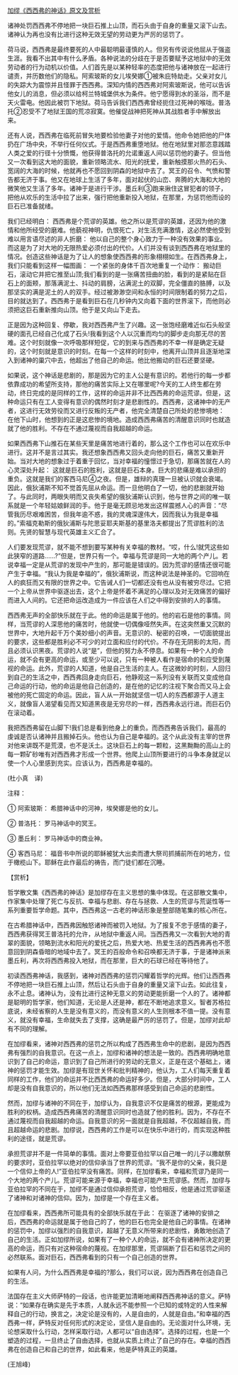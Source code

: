 [加缪《西西弗的神话》原文及赏析](https://www.vrrw.net/wx/12345.html)

诸神处罚西西弗不停地把一块巨石推上山顶，而石头由于自身的重量又滚下山去。诸神认为再也没有比进行这种无效无望的劳动更为严厉的惩罚了。

荷马说，西西弗是最终要死的人中最聪明最谨慎的人。但另有传说说他屈从于强盗生涯。我看不出其中有什么矛盾。各种说法的分歧在于是否要赋予这地狱中的无效劳动者的行为动机以价值。人们首先是以某种轻率的态度把他与诸神放在一起进行谴责，并历数他们的隐私。阿索玻斯的女儿埃癸娜①被朱庇特劫走。父亲对女儿的失踪大为震惊并且怪罪于西西弗。深知内情的西西弗对阿索玻斯说，他可以告诉他女儿的消息，但必须以给柯兰特城堡供水为条件。他宁愿得到水的圣浴，而不是天火雷电。他因此被罚下地狱。荷马告诉我们西西弗曾经扼住过死神的喉咙。普洛托②忍受不了地狱王国的荒凉寂寞。他催促战神把死神从其战胜者手中解放出来。

还有人说，西西弗在临死前冒失地要检验他妻子对他的爱情。他命令她把他的尸体扔在广场中央，不举行任何仪式。于是西西弗重堕地狱。他在地狱里对那恣意践踏人类之爱的行径十分愤慨，他获得普洛托的允诺重返人间以惩罚他的妻子。但当他又一次看到这大地的面貌，重新领略流水、阳光的抚爱，重新触摸那火热的石头、宽阔的大海的时候，他就再也不愿回到阴森的地狱中去了。冥王的召令、气愤和警告都无济于事。他又在地球上生活了多年，面对起伏的山峦、奔腾的大海和大地的微笑他又生活了多年。诸神于是进行干涉。墨丘利③跑来揪住这冒犯者的领子，把他从欢乐的生活中拉了出来，强行把他重新投入地狱，在那里，为惩罚他而设的巨石已准备就绪。



我们已经明白： 西西弗是个荒谬的英雄。他之所以是荒谬的英雄，还因为他的激情和他所经受的磨难。他藐视神明，仇恨死亡，对生活充满激情，这必然使他受到难以用言语尽述的非人折磨： 他以自己的整个身心致力于一种没有效果的事业。而这是为了对大地的无限热爱必须付出的代价。人们并没有谈到西西弗在地狱里的情况。创造这些神话是为了让人的想象使西西弗的形象栩栩如生。在西西弗身上，我们只能看到这样一幅图画： 一个紧张的身体千百次地重复一个动作： 搬动巨石，滚动它并把它推至山顶;我们看到的是一张痛苦扭曲的脸，看到的是紧贴在巨石上的面颊，那落满泥土、抖动的肩膀，沾满泥土的双脚，完全僵直的胳膊，以及那坚实的满是泥土的人的双手。经过被渺渺空间和永恒的时间限制着的努力之后，目的就达到了。西西弗于是看到巨石在几秒钟内又向着下面的世界滚下，而他则必须把这巨石重新推向山顶。他于是又向山下走去。

正是因为这种回复、停歇，我对西西弗产生了兴趣。这一张饱经磨难近似石头般坚硬的面孔已经自己化成了石头!我看到这个人以沉重而均匀的脚步走向那无尽的苦难。这个时刻就像一次呼吸那样短促，它的到来与西西弗的不幸一样是确定无疑的，这个时刻就是意识的时刻。在每一个这样的时刻中，他离开山顶并且逐渐地深入到诸神的巢穴中去，他超出了他自己的命运。他比他搬动的巨石还要坚硬。

如果说，这个神话是悲剧的，那是因为它的主人公是有意识的。若他行的每一步都依靠成功的希望所支持，那他的痛苦实际上又在哪里呢?今天的工人终生都在劳动，终日完成的是同样的工作，这样的命运并非不比西西弗的命运荒谬。但是，这种命运只有在工人变得有意识的偶然时刻才是悲剧性的。西西弗，这诸神中的无产者，这进行无效劳役而又进行反叛的无产者，他完全清楚自己所处的悲惨境地： 在他下山时，他想到的正是这悲惨的境地。造成西西弗痛苦的清醒意识同时也就造就了他的胜利。不存在不通过蔑视而自我超越的命运。

如果西西弗下山推石在某些天里是痛苦地进行着的，那么这个工作也可以在欢乐中进行。这并不是言过其实。我还想象西西弗又回头走向他的巨石，痛苦又重新开始。当对大地的想象过于着重于回忆，当对幸福的憧憬过于急切，那痛苦就在人的心灵深处升起： 这就是巨石的胜利，这就是巨石本身。巨大的悲痛是难以承担的重负。这就是我们的客西马尼④之夜。但是，雄辩的真理一旦被认识就会衰竭。因此，俄狄浦斯不知不觉首先屈从命运。而一旦他明白了一切，他的悲剧就开始了。与此同时，两眼失明而又丧失希望的俄狄浦斯认识到，他与世界之间的唯一联系就是一个年轻姑娘鲜润的手。他于是毫无顾忌地发出这样震撼人心的声音：“尽管我历尽艰难困苦，但我年逾不惑，我的灵魂深邃伟大，因而我认为我是幸福的。”索福克勒斯的俄狄浦斯与陀思妥耶夫斯基的基里洛夫都提出了荒谬胜利的法则。先贤的智慧与现代英雄主义汇合了。

人们要发现荒谬，就不能不想到要写某种有关幸福的教材。“哎，什么!就凭这些如此狭窄的道路……?”但是，世界只有一个。幸福与荒谬是同一大地的两个产儿。若说幸福一定是从荒谬的发现中产生的，那可能是错误的。因为荒谬的感情还很可能产生于幸福。“我认为我是幸福的”，俄狄浦斯说，而这种说法是神圣的。它回响在人的疯狂而又有限的世界之中。它告诫人们一切都还没有也从没有被穷尽过。它把一个上帝从世界中驱逐出去，这个上帝是怀着不满足的心理以及对无效痛苦的偏好而进入人间的。它还把命运改造成为一件应该在人们之中得到安排的人的事情。

西西弗无声的全部快乐就在于此。他的命运是属于他的。他的岩石是他的事情。同样，当荒谬的人深思他的痛苦时，他就使一切偶像哑然失声。在这突然重又沉默的世界中，大地升起千万个美妙细小的声音。无意识的、秘密的召唤，一切面貌提出的要求，这些都是胜利必不可少的对立面和应付的代价。不存在无阴影的太阳，而且必须认识黑夜。荒谬的人说“是”，但他的努力永不停息。如果有一种个人的命运，就不会有更高的命运，或至少可以说，只有一种被人看作是宿命的和应受到蔑视的命运。此外，荒谬的人知道，他是自己生活的主人。在这微妙的时刻，人回归到自己的生活之中，西西弗回身走向巨石，他静观这一系列没有关联而又变成他自己命运的行动，他的命运是他自己创造的，是在他的记忆的注视下聚合而又马上会被他的死亡固定的命运。因此，盲人从一开始就坚信一切人的东西都源于人道主义，就像盲人渴望看见而又知道黑夜是无穷尽的一样，西西弗永远行进。而巨石仍在滚动着。

我把西西弗留在山脚下!我们总是看到他身上的重负。而西西弗告诉我们，最高的虔诚是否认诸神并且搬掉石头。他也认为自己是幸福的。这个从此没有主宰的世界对他来讲既不是荒漠，也不是沃土。这块巨石上的每一颗粒，这黑黝黝的高山上的每一颗矿砂唯有对西西弗才形成一个世界。他爬上山顶所要进行的斗争本身就足以使一个人心里感到充实。应该认为，西西弗是幸福的。

(杜小真　译)

注释：

① 阿索玻斯： 希腊神话中的河神，埃癸娜是他的女儿。

② 普洛托： 罗马神话中的冥王。

③ 墨丘利： 罗马神话中的商业神。

④ 客西马尼： 福音书中所说的耶稣被犹大出卖而遭大祭司抓捕前所在的地方，位于橄榄山下。耶稣在此作最后的祷告，而门徒们都在沉睡。

【赏析】

哲学散文集《西西弗的神话》是加缪存在主义思想的集中体现。在这部散文集中，作家集中处理了死亡与反抗、幸福与悲剧、存在与拯救、人生的荒谬与荒诞性等一系列重要哲学命题。其中，西西弗这一古老的神话形象是整部随笔集的核心所在。

在古希腊神话中，西西弗因触怒诸神而被罚入地狱。为了报复不忠于感情的妻子，西西弗获得冥王普洛托的允许，从地狱中重返人间。当西西弗又一次看到大地的青翠的面貌，领略到流水和阳光的爱抚之后，热爱大地、热爱生活的西西弗再也不愿意回到阴森昏暗的地域中去了。冥王的百般命令和召唤都无济于事，于是诸神派来墨丘利，再次将西西弗投入地狱，而在那里，巨大的石球已经在等待他了。

初读西西弗神话，我感到，诸神对西西弗的惩罚闪耀着哲学的光辉。他们让西西弗不停地把一块巨石推上山顶，然后让石头由于自身的重量又滚下山去。如此往复，永不止息。诸神认为，没有比进行这种无意义的劳动更能折磨一个人的了。诸神都是聪明的哲学家，他们知道，无论是人还是神，都在不断地追求意义。智者苏格拉底说，未经省察的人生是没有意义的，而没有意义的人生则根本不值一提。没有意义，就没有幸福，生命就失去了支撑，这确是最严厉的惩罚了。但是，加缪对此却有不同的理解。

在加缪看来，诸神对西西弗的惩罚之所以构成了西西弗生命中的悲剧，是因为西西弗有强烈的自我意识。在这一点上，加缪和诸神的想法是一致的。西西弗明确地意识到了自己的命运，意识到了自己所进行的劳动的无意义，正是在这个基础上，诸神的惩罚才能生效。加缪是有现世关怀和批判精神的，他认为，工人们每天重复着同样的工作，他们的命运并不比西西弗的命运好多少。但是，大部分时间中，工人却是没有自我意识的，所以他们无法如西西弗那样感受到自己命运的悲剧性。

然而，加缪与诸神的不同在于，加缪认为，自我意识不仅是痛苦的根源，更能成为胜利的权柄。造成西西弗痛苦的清醒意识同时也造就了他的胜利。因为，不存在不通过蔑视而自我超越的命运。自我意识的另一面就是自我超越，不仅超越自我，而且超越命运的悲剧。加缪说，西西弗的工作是可以在快乐中进行的，而实现这种胜利的途径，就是荒谬。

承担荒谬并不是一件简单的事情。面对上帝要亚伯拉罕以自己唯一的儿子以撒献祭的要求时，亚伯拉罕以绝对的信仰承当了世界的荒谬。“我不是你的父亲，我只是一个信仰上帝的人!”亚伯拉罕没有痛苦。同样，在加缪看来，幸福和荒谬乃是同一个大地的两个产儿。荒谬可能来源于幸福，幸福也可能产生荒谬感。然而，加缪与亚伯拉罕的不同在于，加缪不是通过信仰承担荒谬，恰恰相反，他是通过荒谬驱逐了诸神和对诸神的信仰。因为，加缪是一个存在主义者。

在加缪看来，西西弗所可能具有的全部快乐就在于此： 在驱逐了诸神的安排之后，西西弗的命运就是属于他自己的了，他的巨石也完全是他自己的事情。在诸神的惩罚中，加缪以强烈的自我意识，超越了无意义所带来的悲剧性，勇敢地创造了自己的生活。正如加缪所说，如果有了一种个人的命运，就不会有诸神所决定的更高的命运，而只有对这种宿命的蔑视。在加缪那里，荒谬隔断了巨石和惩罚之间的必然联系。面对巨石，西西弗看到的只有一个自己创造的世界。

如果有人问，为什么西西弗是幸福的?那么，我们可以说，因为西西弗在创造自己的生活。

法国存在主义大师萨特的一段话，也许能更加清晰地阐释西西弗神话的意义。萨特说：“如果存在确实是先于本质，人就永远不能参照一个已知的或特定的人性来解释自己的行动，换言之，决定论是没有的，人是自由的，人就是自由。”和幸福的西西弗一样，萨特反对任何形式的决定论，坚信人是自由的。无论面对什么环境，无论想采取什么行动，怎样采取行动，人都可以“自由选择”。选择的过程，也是一个塑造的过程，一旦终止了自由选择，也就从实质上终止了自己的存在。幸福的西西弗在创造自己和自己的世界，如此看来，他是萨特真正的英雄。

(王旭峰)

